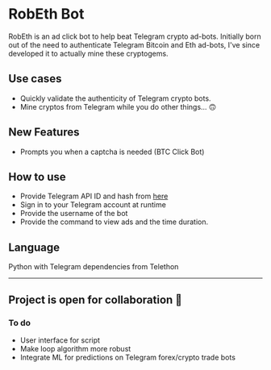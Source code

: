 # RobEth Bot

RobEth is an ad click bot to help beat Telegram crypto ad-bots.
Initially born out of the need to authenticate Telegram Bitcoin and Eth ad-bots, I've since developed it to actually mine these cryptogems.

## Use cases
- Quickly validate the authenticity of Telegram crypto bots.
- Mine cryptos from Telegram while you do other things... 🙃

## New Features
- Prompts you when a captcha is needed (BTC Click Bot)

## How to use
- Provide Telegram API ID and hash from [here](https://my.telegram.org)
- Sign in to your Telegram account at runtime
- Provide the username of the bot
- Provide the command  to view ads and the time duration.

## Language
Python with Telegram dependencies from Telethon

____________

## Project is open for collaboration 🤗

### To do
- User interface for script
- Make loop algorithm more robust
- Integrate ML for predictions on Telegram forex/crypto trade bots




